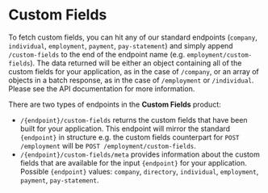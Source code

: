 # Custom Fields

To fetch custom fields, you can hit any of our standard endpoints (`company`, `individual`, `employment`, `payment`, `pay-statement`) and simply append `/custom-fields` to the end of the endpoint name (e.g. `employment/custom-fields`). The data returned will be either an object containing all of the custom fields for your application, as in the case of `/company`, or an array of objects in a batch response, as in the case of `/employment` or `/individual`. Please see the API documentation for more information. 

There are two types of endpoints in the **Custom Fields** product:
- `/{endpoint}/custom-fields` returns the custom fields that have been built for your application. This endpoint will mirror the standard `{endpoint}` in structure e.g. the custom fields counterpart for `POST /employment` will be `POST /employment/custom-fields`.
- `/{endpoint}/custom-fields/meta` provides information about the custom fields that are available for the input `{endpoint}` for your application. 
Possible `{endpoint}` values: `company`, `directory`, `individual`, `employment`, `payment`, `pay-statement`.